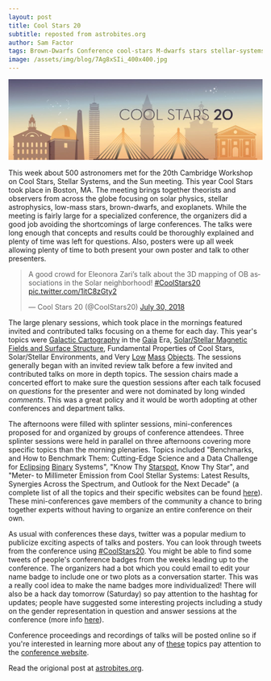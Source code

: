 ```yaml
---
layout: post
title: Cool Stars 20
subtitle: reposted from astrobites.org
author: Sam Factor
tags: Brown-Dwarfs Conference cool-stars M-dwarfs stars stellar-systems Sun
image: /assets/img/blog/7Ag8xSIi_400x400.jpg
---
```


<div class="img">
<img src="/assets/img/blog/slide-1-1024x325.jpg" alt="Cool Stars 20"/></div>

This week about 500 astronomers met for the 20th Cambridge Workshop on Cool Stars, Stellar Systems, and the Sun meeting. This year Cool Stars took place in Boston, MA. The meeting brings together theorists and observers from across the globe focusing on solar physics, stellar astrophysics, low-mass stars, brown-dwarfs, and exoplanets. While the meeting is fairly large for a specialized conference, the organizers did a good job avoiding the shortcomings of large conferences. The talks were long enough that concepts and results could be thoroughly explained and plenty of time was left for questions. Also, posters were up all week allowing plenty of time to both present your own poster and talk to other presenters.
<blockquote class="twitter-tweet" data-lang="en">
<p dir="ltr" lang="en">A good crowd for Eleonora Zari’s talk about the 3D mapping of OB associations in the Solar neighborhood! <a href="https://twitter.com/hashtag/CoolStars20?src=hash&amp;ref_src=twsrc%5Etfw">#CoolStars20</a> <a href="https://t.co/1itC8zGty2">pic.twitter.com/1itC8zGty2</a></p>
— Cool Stars 20 (@CoolStars20) <a href="https://twitter.com/CoolStars20/status/1023929962972229632?ref_src=twsrc%5Etfw">July 30, 2018</a></blockquote>
<script async src="https://platform.twitter.com/widgets.js" charset="utf-8"></script>

The large plenary sessions, which took place in the mornings featured invited and contributed talks focusing on a theme for each day. This year's topics were <a href="https://en.wikipedia.org/wiki/Celestial_cartography">Galactic Cartography</a> in the <a href="http://sci.esa.int/gaia/">Gaia</a> Era, <a href="https://www.physics.uu.se/research/astronomy-and-space-physics/research/stars/magnetism/">Solar/Stellar Magnetic Fields and Surface Structure</a>, Fundamental Properties of Cool Stars, Solar/Stellar Environments, and Very <a href="https://en.wikipedia.org/wiki/Red_dwarf">Low</a> <a href="https://en.wikipedia.org/wiki/Brown_dwarf">Mass</a> <a href="http://coolcosmos.ipac.caltech.edu/cosmic_classroom/cosmic_reference/brown_dwarfs.html">Objects</a>. The sessions generally began with an invited review talk before a few invited and contributed talks on more in depth topics. The session chairs made a concerted effort to make sure the question sessions after each talk focused on <em>questions</em> for the presenter and were not dominated by long winded <em>comments</em>. This was a great policy and it would be worth adopting at other conferences and department talks.

The afternoons were filled with splinter sessions, mini-conferences proposed for and organized by groups of conference attendees. Three splinter sessions were held in parallel on three afternoons covering more specific topics than the morning plenaries. Topics included "Benchmarks, and How to Benchmark Them: Cutting-Edge Science and a Data Challenge for <a href="https://imagine.gsfc.nasa.gov/educators/hera_college/binary-model.html">Eclipsing</a> <a href="http://www.physics.sfasu.edu/astro/ebstar/ebstar.html">Binary</a> Systems", "Know Thy <a href="https://en.wikipedia.org/wiki/Sunspot">Starspot</a>, Know Thy Star", and "Meter- to Millimeter Emission from Cool Stellar Systems: Latest Results, Synergies Across the Spectrum, and Outlook for the Next Decade" (a complete list of all the topics and their specific websites can be found <a href="http://coolstars20.cfa.harvard.edu/splinters.html">here</a>). These mini-conferences gave members of the community a chance to bring together experts without having to organize an entire conference on their own.

As usual with conferences these days, twitter was a popular medium to publicize exciting aspects of talks and posters. You can look through tweets from the conference using <a href="https://twitter.com/hashtag/CoolStars20">#CoolStars20</a>. You might be able to find some tweets of people's conference badges from the weeks leading up to the conference. The organizers had a bot which you could email to edit your name badge to include one or two plots as a conversation starter. This was a really cool idea to make the name badges more individualized! There will also be a hack day tomorrow (Saturday) so pay attention to the hashtag for updates; people have suggested some interesting projects including a study on the gender representation in question and answer sessions at the conference (more info <a href="http://jradavenport.github.io/gender_study/">here</a>).

Conference proceedings and recordings of talks will be posted online so if you're interested in learning more about any of <a href="http://coolstars20.cfa.harvard.edu/abstracts.html">these</a> topics pay attention to the <a href="http://coolstars20.cfa.harvard.edu">conference website</a>.

Read the origional post at [astrobites.org](https://astrobites.org/2018/08/03/coolstars20/).
